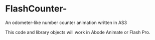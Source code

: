 # FlashCounter-
An odometer-like number counter animation written in AS3

This code and library objects will work in Abode Animate or Flash Pro.
